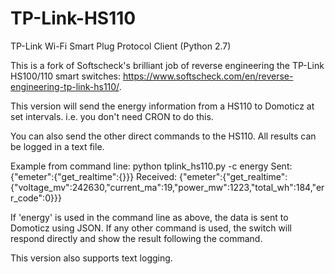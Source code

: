 # TP-Link-HS110
TP-Link Wi-Fi Smart Plug Protocol Client (Python 2.7)

This is a fork of Softscheck's brilliant job of reverse engineering the TP-Link HS100/110 smart switches: https://www.softscheck.com/en/reverse-engineering-tp-link-hs110/.  

This version will send the energy information from a HS110 to Domoticz at set intervals.  i.e. you don't need CRON to do this.  

You can also send the other direct commands to the HS110.  All results can be logged in a text file.

Example from command line:
python tplink_hs110.py -c energy
Sent:      {"emeter":{"get_realtime":{}}}
Received:  {"emeter":{"get_realtime":{"voltage_mv":242630,"current_ma":19,"power_mw":1223,"total_wh":184,"err_code":0}}}

If 'energy' is used in the command line as above, the data is sent to Domoticz using JSON.
If any other command is used, the switch will respond directly and show the result following the command.

This version also supports text logging.
